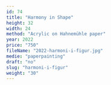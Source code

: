 ```yaml
---
id: 74
title: "Harmony in Shape"
height: 32
width: 24
method: "Acrylic on Hahnemühle paper"
year: 2022
price: "750"
fileName: "2022-harmoni-i-figur.jpg"
medie: "paperpainting"
draft: "no"
slug: "harmoni-i-figur"
weight: "30"
---
```


